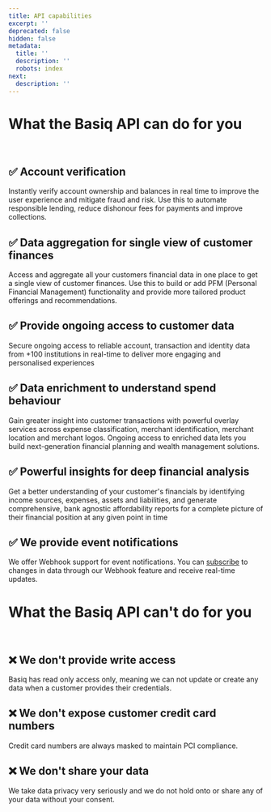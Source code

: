 ```yaml
---
title: API capabilities
excerpt: ''
deprecated: false
hidden: false
metadata:
  title: ''
  description: ''
  robots: index
next:
  description: ''
---
```

# What the Basiq API can do for you

 

## ✅  Account verification

Instantly verify account ownership and balances in real time to improve the user experience and mitigate fraud and risk. Use this to automate responsible lending, reduce dishonour fees for payments and improve collections.

## ✅  Data aggregation for single view of customer finances

Access and aggregate all your customers financial data in one place to get a single view of customer finances. Use this to build or add PFM (Personal Financial Management) functionality and provide more tailored product offerings and recommendations. 

## ✅  Provide ongoing access to customer data

Secure ongoing access to reliable account, transaction and identity data from +100 institutions in real-time to deliver more engaging and personalised experiences

## ✅  Data enrichment to understand spend behaviour

Gain greater insight into customer transactions with powerful overlay services across expense classification, merchant identification, merchant location and merchant logos. Ongoing access to enriched data lets you build next-generation financial planning and wealth management solutions.

## ✅  Powerful insights for deep financial analysis

Get a better understanding of your customer's financials by identifying income sources, expenses, assets and liabilities, and generate comprehensive, bank agnostic affordability reports for a complete picture of their financial position at any given point in time

## ✅  We provide event notifications

We offer Webhook support for event notifications. You can [subscribe](https://api.basiq.io/docs/webhooks) to changes in data through our Webhook feature and receive real-time updates.

# What the Basiq API can't do for you

 

## ❌  We don't provide write access

Basiq has read only access only, meaning we can not update or create any data when a customer provides their credentials. 

## ❌  We don't expose customer credit card numbers

Credit card numbers are always masked to maintain PCI compliance. 

## ❌  We don't share your data

We take data privacy very seriously and we do not hold onto or share any of your data without your consent.

